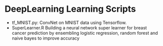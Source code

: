 # DeepLearning Learning Scripts

 - tf_MNIST.py: ConvNet on MNIST data using Tensorflow.
 - SuperLearner.R Building a neural network super learner for breast cancer prediction  by ensembling logistic regression, random forest and naive bayes to improve accuracy

